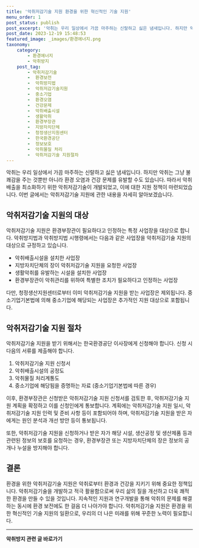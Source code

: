 ```yaml
---
title: '악취저감기술 지원 환경을 위한 혁신적인 기술 지원'
menu_order: 1
post_status: publish
post_excerpt: '악취는 우리 일상에서 가끔 마주하는 신랄하고 싫은 냄새입니다. 하지만 악취는 그냥 불쾌감을 주는 것뿐만 아니라 환경 오염과 건강 문제를 유발할 수도 있습니다. 따라서 악취배출을 최소화하기 위한 악취저감기술이 개발되었고, 이에 대한 지원 정책이 마련되었습니다. 이번 글에서는 악취저감기술 지원에 관한 내용을 자세히 알아보겠습니다.'
post_date: 2023-12-19 15:48:53
featured_image: _images/환경에너지.png
taxonomy:
    category:
        - 환경에너지
        - 악취방지
    post_tag:
        - 악취저감기술
        -  환경보전
        -  악취방지법
        -  악취저감기술지원
        -  중소기업
        -  환경오염
        -  건강문제
        -  악취배출시설
        -  생활악취
        -  환경부장관
        -  지방자치단체
        -  청정생산지원센터
        -  한국환경공단
        -  정보보호
        -  악취물질 처리
        -  악취저감기술 지원절차
---
```



악취는 우리 일상에서 가끔 마주하는 신랄하고 싫은 냄새입니다. 하지만 악취는 그냥 불쾌감을 주는 것뿐만 아니라 환경 오염과 건강 문제를 유발할 수도 있습니다. 따라서 악취배출을 최소화하기 위한 악취저감기술이 개발되었고, 이에 대한 지원 정책이 마련되었습니다. 이번 글에서는 악취저감기술 지원에 관한 내용을 자세히 알아보겠습니다.

## 악취저감기술 지원의 대상

악취저감기술 지원은 환경부장관이 필요하다고 인정하는 특정 사업장을 대상으로 합니다. 악취방지법과 악취방지법 시행령에서는 다음과 같은 사업장을 악취저감기술 지원의 대상으로 규정하고 있습니다.

- 악취배출시설을 설치한 사업장
- 지방자치단체의 장이 악취저감기술 지원을 요청한 사업장
- 생활악취를 유발하는 시설을 설치한 사업장
- 환경부장관이 악취관리를 위하여 특별한 조치가 필요하다고 인정하는 사업장

다만, 청정생산지원센터로부터 이미 악취저감기술 지원을 받는 사업장은 제외됩니다. 중소기업기본법에 의해 중소기업에 해당되는 사업장은 추가적인 지원 대상으로 포함됩니다.

## 악취저감기술 지원 절차

악취저감기술 지원을 받기 위해서는 한국환경공단 이사장에게 신청해야 합니다. 신청 시 다음의 서류를 제출해야 합니다.

1. 악취저감기술 지원 신청서
2. 악취배출시설의 공정도
3. 악취물질 처리계통도
4. 중소기업에 해당됨을 증명하는 자료 (중소기업기본법에 따른 경우)

이후, 환경부장관은 신청받은 악취저감기술 지원 신청서를 검토한 후, 악취저감기술 지원 계획을 확정하고 이를 신청인에게 통보합니다. 계획에는 악취저감기술 지원 일시, 악취저감기술 지원 인력 및 준비 사항 등이 포함되어야 하며, 악취저감기술 지원을 받은 자에게는 원인 분석과 개선 방안 등이 통보됩니다.

또한, 악취저감기술 지원을 신청하거나 받은 자가 해당 시설, 생산공정 및 생산제품 등과 관련된 정보의 보호를 요청하는 경우, 환경부장관 또는 지방자치단체의 장은 정보의 공개나 누설을 방지해야 합니다.

## 결론

환경을 위한 악취저감기술 지원은 악취로부터 환경과 건강을 지키기 위해 중요한 정책입니다. 악취저감기술을 개발하고 적극 활용함으로써 우리 삶의 질을 개선하고 더욱 쾌적한 환경을 만들 수 있을 것입니다. 지속적인 지원과 연구개발을 통해 악취의 문제를 해결하는 동시에 환경 보전에도 한 걸음 더 나아가야 합니다. 악취저감기술 지원은 환경을 위한 혁신적인 기술 지원의 일환으로, 우리의 더 나은 미래를 위해 꾸준한 노력이 필요합니다.
<!-- wp:separator -->
<hr class="wp-block-separator has-alpha-channel-opacity"/>
<!-- /wp:separator -->

<!-- wp:group {"backgroundColor":"base","layout":{"type":"constrained"}} -->
<div class="wp-block-group has-base-background-color has-background"><!-- wp:paragraph {"align":"center","fontSize":"medium"} -->
<p class="has-text-align-center has-large-font-size"><strong>악취방지 관련 글 바로가기</strong></p>
<!-- /wp:paragraph -->


<!-- wp:latest-posts
{"categories":[{"id":35521,"count":19,"description":"","link":"https://uknowlaw.com/category/%ec%95%85%ec%b7%a8%eb%b0%a9%ec%a7%80/","name":"악취방지","slug":"악취방지","taxonomy":"category","parent":0,"meta":[],"_links":{"self":[{"href":"https://uknowlaw.com/wp-json/wp/v2/categories/35521"}],"collection":[{"href":"https://uknowlaw.com/wp-json/wp/v2/categories"}],"about":[{"href":"https://uknowlaw.com/wp-json/wp/v2/taxonomies/category"}],"wp:post_type":[{"href":"https://uknowlaw.com/wp-json/wp/v2/posts?categories=35521"}],"curies":[{"name":"wp","href":"https://api.w.org/{rel}","templated":true}]}}],"postsToShow":100,"excerptLength":28,"postLayout":"grid","columns":2,"featuredImageAlign":"left","featuredImageSizeSlug":"large","fontSize":"small"} /--></div>
<!-- /wp:group -->